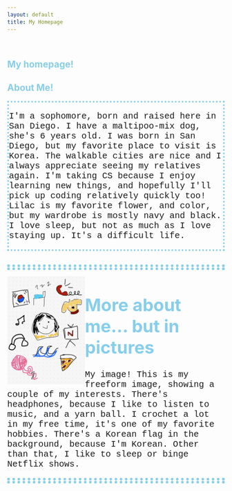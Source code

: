 ```yaml
---
layout: default
title: My Homepage
---
```



<br>
<h2 style ="color:SkyBlue;"> My homepage! </h2>

## <span style= "color: SkyBlue;">About Me!

<div class= "text">
<p style="font-family: Courier">
I'm a sophomore, born and raised here in San Diego. I have a maltipoo-mix dog, she's 6 years old. I was born in San Diego, but my favorite place to visit is Korea. The walkable cities are nice and I always appreciate seeing my relatives again. I'm taking CS because I enjoy learning new things, and hopefully I'll pick up coding relatively quickly too! Lilac is my favorite flower, and color, but my wardrobe is mostly navy and black. I love sleep, but not as much as I love staying up. It's a difficult life.  
</p>
</div>
<br>

<hr style ="border 80px lined SkyBlue">


<div class="image">
<img src="images/IMG_0104.jpeg" width="180" height="250" >
</div>

<div class= "imagetext"> 
<h1 style = "color:SkyBlue;">More about me... but in pictures</h1>
<p style="font-family: Courier">
My image! This is my freeform image, showing a couple of my interests. There's headphones, because I like to listen to music, and a yarn ball. I crochet a lot in my free time, it's one of my favorite hobbies. There's a Korean flag in the background, because I'm Korean. Other than that, I like to sleep or binge Netflix shows. 
</p>
</div>
<hr>




<style>
    .text{border: 4px dotted SkyBlue;}
hr {border: 6px dotted SkyBlue}
hr {background-color: white}
.image{float: left;}
.text{font-size: 20px}
.imagetext{font-size: 20px}
</style>